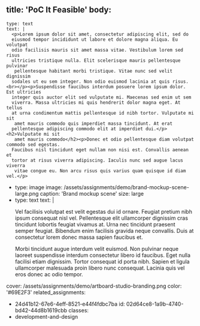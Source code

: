 title: 'PoC It Feasible'
body:
  -
    type: text
    text: |
      <p>Lorem ipsum dolor sit amet, consectetur adipiscing elit, sed do 
      eiusmod tempor incididunt ut labore et dolore magna aliqua. Eu volutpat 
      odio facilisis mauris sit amet massa vitae. Vestibulum lorem sed risus 
      ultricies tristique nulla. Elit scelerisque mauris pellentesque pulvinar
       pellentesque habitant morbi tristique. Vitae nunc sed velit dignissim 
      sodales ut eu sem integer. Non odio euismod lacinia at quis risus. <br></p><p>Suspendisse faucibus interdum posuere lorem ipsum dolor. Est ultricies 
      integer quis auctor elit sed vulputate mi. Maecenas sed enim ut sem 
      viverra. Massa ultricies mi quis hendrerit dolor magna eget. At tellus 
      at urna condimentum mattis pellentesque id nibh tortor. Vulputate mi sit
       amet mauris commodo quis imperdiet massa tincidunt. At erat 
      pellentesque adipiscing commodo elit at imperdiet dui.</p><h2>Vulputate mi sit
       amet mauris commodo</h2><p>Donec et odio pellentesque diam volutpat commodo sed egestas. 
      Faucibus nisl tincidunt eget nullam non nisi est. Convallis aenean et 
      tortor at risus viverra adipiscing. Iaculis nunc sed augue lacus viverra
       vitae congue eu. Non arcu risus quis varius quam quisque id diam vel.</p>
  -
    type: image
    image: /assets/assignments/demo/brand-mockup-scene-large.png
    caption: 'Brand mockup scene'
    size: large
  -
    type: text
    text: |
      <p>Vel facilisis volutpat est velit egestas dui id ornare. Feugiat 
      pretium nibh ipsum consequat nisl vel. Pellentesque elit ullamcorper 
      dignissim cras tincidunt lobortis feugiat vivamus at. Urna nec tincidunt
       praesent semper feugiat. Bibendum enim facilisis gravida neque 
      convallis. Duis at consectetur lorem donec massa sapien faucibus et. <br></p><p>Morbi tincidunt augue interdum velit euismod. Non pulvinar neque 
      laoreet suspendisse interdum consectetur libero id faucibus. Eget nulla 
      facilisi etiam dignissim. Tortor consequat id porta nibh. Sapien et 
      ligula ullamcorper malesuada proin libero nunc consequat. Lacinia quis 
      vel eros donec ac odio tempor.</p>
cover: /assets/assignments/demo/artboard-studio-branding.png
color: '#69E2F3'
related_assignments:
  - 24d41b12-67e6-4eff-8521-e44f4fdbc7ba
id: 02d64ce8-1a9b-4740-bd42-44d8b1619cbb
classes:
  - development-and-design
